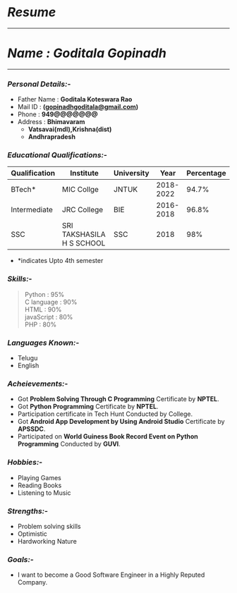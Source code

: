 # *Resume*
------------------------------------------------
# *Name : Goditala Gopinadh*
------------------------------------------------
### *Personal Details:-*
  - Father Name : **Goditala Koteswara Rao**<br>
  - Mail ID : **(gopinadhgoditala@gmail.com)**<br>
  - Phone : **949@@@@@@@**<br>
  - Address : **Bhimavaram**<br>
     - **Vatsavai(mdl),Krishna(dist)**
     - **Andhrapradesh**
   
### *Educational Qualifications:-*

Qualification | Institute                | University | Year     | Percentage
--------------|--------------------------|------------|----------|-----------
BTech*        |MIC Collge                |JNTUK       | 2018-2022| 94.7%
Intermediate  |JRC College               |BIE         | 2016-2018| 96.8%
SSC           |SRI TAKSHASILA H S SCHOOL |SSC         | 2018     | 98%
* *indicates Upto 4th semester

### *Skills:-*
> Python : 95% <br>
> C language : 90% <br>
> HTML : 90% <br>
> javaScript : 80% <br>
> PHP : 80% 

### *Languages Known:-*
  - Telugu
  - English
  
### *Acheievements:-*
  - Got **Problem Solving Through C Programming** Certificate by **NPTEL**.
  - Got **Python Programming** Certificate by **NPTEL**.
  - Participation certificate in Tech Hunt Conducted by College.
  - Got **Android App Development by Using Android Studio** Certificate by **APSSDC**.
  - Participated on **World Guiness Book Record Event on Python Programming** Conducted by **GUVI**.
  
### *Hobbies:-*
  - Playing Games
  - Reading Books
  - Listening to Music

### *Strengths:-*
  - Problem solving skills
  - Optimistic
  - Hardworking Nature
  
### *Goals:-*
  - I want to become a Good Software Engineer in a Highly Reputed Company.
